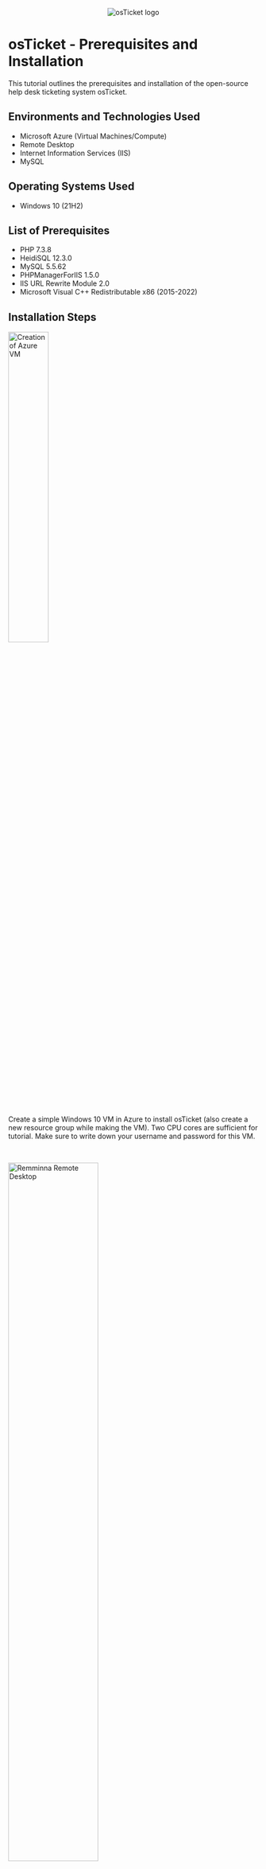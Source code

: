 <p align="center">
<img src="https://i.imgur.com/Clzj7Xs.png" alt="osTicket logo"/>
</p>

<h1>osTicket - Prerequisites and Installation</h1>
This tutorial outlines the prerequisites and installation of the open-source help desk ticketing system osTicket.<br />

<h2>Environments and Technologies Used</h2>

- Microsoft Azure (Virtual Machines/Compute)
- Remote Desktop
- Internet Information Services (IIS)
- MySQL

<h2>Operating Systems Used </h2>

- Windows 10</b> (21H2)

<h2>List of Prerequisites</h2>

- PHP 7.3.8
- HeidiSQL 12.3.0
- MySQL 5.5.62
- PHPManagerForIIS 1.5.0
- IIS URL Rewrite Module 2.0
- Microsoft Visual C++ Redistributable x86 (2015-2022)

<h2>Installation Steps</h2>

<p>
<img src="https://github.com/jckaizen/osTicket-cycles/assets/57122203/0addb192-9abb-46ab-89c0-c19efefc9a77" width="40%" alt="Creation of Azure VM"/>
</p>
<p>
Create a simple Windows 10 VM in Azure to install osTicket (also create a new resource group while making the VM). Two CPU cores are sufficient for tutorial. Make sure to write down your username and password for this VM.
</p>
<br/>

<p>
<img src="https://github.com/jckaizen/osTicket-cycles/assets/57122203/7e00876c-413d-4a1e-ab66-3065a0ecd823" width="60%" alt="Remminna Remote Desktop"/>
</p>
<p>
Next, we will remote into the VM using RDP (remote desktop protocol). Since I'm using Linux, I will use Remmina for my remote desktop client. If you're on Windows, you can just use the built-in remote desktop application. MacOS will need a third-party client just like Linux.
</p>
<p>
  Create a new RDP connection and plug in the public IP of your VM (you can obtain this by going to the main page of your VM in Azure and copy it) and the username and password when you created first created your VM.
</p>
<br/>

<p>
<img src="https://github.com/jckaizen/osTicket-cycles/assets/57122203/6c31da46-d046-4e09-a9ac-9a2c8017d237" width="50%" alt="Turn Windows features on or off"/>
</p>
<p>
Once you are connected, go to Windows features and enable:
</p>

- <b>IIS Management Console</b> (Internet Information Services -> Web Management Tools -> <b>IIS management Console</b>)
- <b>All of "Common HTTP Features"</b> (Internet Information Services -> World Wide Web Services -> <b>Common HTTP Features</b>)
- <b>CGI</b> (Internet Information Services -> Application Development Features -> <b>CGI</b>)
<br />

<p>
<img src="https://github.com/jckaizen/osTicket-cycles/assets/57122203/eb43f21c-4791-48c3-beec-0cbd82ac7569" width="40%" alt="Windows Features"/>
</p>

<p>Next, we will download and install the following things from the internet:</p>

- PHP Manager for IIS
- IIS URL Rewrite Module
- Microsoft Visual C++ Redistributable x86
- MySQL (select typical setup. In configuration wizard (post-install), select standard configuration then create a password for the root account)
- HeidiSQL
- PHP 7.3.8 (we'll just download this at this point)
- osTicket 1.15.8 (we'll just download this at this point)

<p>For the PHP install, make a folder called "PHP" directly on the C drive. Once done, unzip the contents of your downloaded PHP zip folder into the folder.</p>

<p>
<img src="https://github.com/jckaizen/osTicket-cycles/assets/57122203/09fb5fab-d385-4aab-be1d-f7d6806cdd54" width="40%" alt="C:\PHP folder"/>
</p>

<p>Open IIS as an Admin then go register PHP in PHP manager. The path of the file you're looking for is C:\PHP\php-cgi.exe. Reload the IIS server.</p>

<p>
<img src="https://github.com/jckaizen/osTicket-cycles/assets/57122203/91e0b876-a17b-4a07-b25c-321ef6659f0c" width="40%"z/>
</p>

<p>Unzip the osTicket folder you downloaded and copy the "upload" folder to C:\inetpub\wwwroot then rename "upload" to "osTicket".</p>

<p>The site should be running so go to IIS then under "Sites->Default Web Site" is an osTicket folder. Click on it then on the right side of IIS, click "Browse :*80" </p>

<p>
<img src="https://github.com/jckaizen/osTicket-cycles/assets/57122203/90a57c31-9337-4386-ad52-268e70e6cd16" height="30%" alt="Folder Structure for IIS"/>
</p>

<p>We are missing some extensions so we'll go into IIS->PHP Manager and find the "PHP Extensions" and "Enable or disable an extension. Refresh the website once these are enabled:</p>

- php_imap.dll
- php_intl.dll
- php_opcache.dll

![Screenshot from 2023-07-13 10-42-37](https://github.com/jckaizen/osTicket-cycles/assets/57122203/03ac1dc3-5a17-47e4-a9e1-860967da70c5)

<p>osTicket comes with a sample config file for us to use so go change</p>

- C:\inetpub\wwwroot\osTicket\include\\<b>ost-sampleconfig.php</b>

<p>to</p>

- C:\inetpub\wwwroot\osTicket\include\\<b>ost-config.php</b>

<p>Now, go to the permissions of ost-config.php and disable inheritance for all then create new permissions for "Everyone" and give them all access to the file.</p>

<p>
<img src="https://github.com/jckaizen/osTicket-cycles/assets/57122203/6e77152d-7afe-45da-b5ad-f4b44bd9b34d" width="40%" alt="All permissions for Everyone"/>
</p>

<p>Open HeidiSQL and create a new sesion and put in the "root" for the username and the password you created for the MySQL install. Connect to the session. Once inside, create a new database called "osTicket".</p>

<p>
<img src="https://github.com/jckaizen/osTicket-cycles/assets/57122203/0952ecfe-36f6-4a49-b52c-c4da64995e34" width="40%"/>
</p>

<p>osTicket is now ready for setup. Open osTicket website again and name the helpdesk, admin, and email address you'll receive from customers (it doesn't have to be real for this demo). Since we also created the database, plug in the values for it in osTicket and click install.</p>

<p>You can now browse to <a href="http://localhost/osTicket/scp/login.php">http://localhost/osTicket/scp/login.php</a> and see your helpdesk login page.</p>

<p>The end users osTicket page: <a href="http://localhost/osTicket/">http://localhost/osTicket/</a></p>

<p>
<img src="https://github.com/jckaizen/osTicket-cycles/assets/57122203/d2647385-309b-4235-bc4c-854c5956ee34" width="40%"/>
</p>

<h3>Clean up</h3>

<p>Delete C:\inetpub\wwwroot\osTicket\setup</p>

<p>Afterwards, change the permissions for <b>C:\inetpub\wwwroot\osTicket\include\ost-config.php</b> to "read" only. osTicket tells you anyways to remove the read access on this file.</p>
